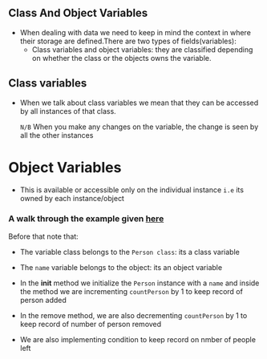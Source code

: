 ## Class And Object Variables

- When dealing with data we need to keep in mind the context in where their storage are defined.There are two types of fields(variables):
    - Class variables and object variables: they are classified depending on whether the class or the objects owns the variable.

## Class variables

- When we talk about class variables we mean that they can be accessed by all instances of that class.

  `N/B` When you make any changes on the variable, the change is seen by all the other instances
    
# Object Variables

- This is available or accessible only on the individual instance `i.e` its owned by each instance/object

 ### A walk through the example given [here](https://github.com/kihuni/Object-Oriented_Programming_python/blob/main/classVariables_objectVariables/class-objects_variable.py)

Before that note that:
   - The variable class belongs to the `Person class`: its a class variable

   - The `name` variable belongs to the object: its an object variable
- In the __init__ method we initialize the `Person` instance with a `name` and inside the method we are incrementing `countPerson` by 1 to keep record of person added

- In the remove method, we are also decrementing `countPerson` by 1 to keep record of number of person removed
- We are also implementing condition to keep record on nmber of people left
